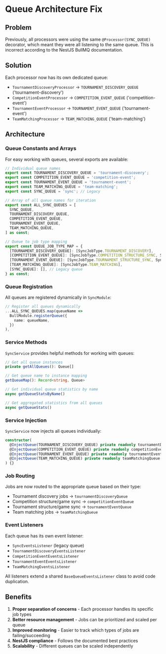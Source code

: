 # Queue Architecture Fix

## Problem
Previously, all processors were using the same `@Processor(SYNC_QUEUE)` decorator, which meant they were all listening to the same queue. This is incorrect according to the NestJS BullMQ documentation.

## Solution
Each processor now has its own dedicated queue:

- `TournamentDiscoveryProcessor` → `TOURNAMENT_DISCOVERY_QUEUE` ('tournament-discovery')
- `CompetitionEventProcessor` → `COMPETITION_EVENT_QUEUE` ('competition-event')  
- `TournamentEventProcessor` → `TOURNAMENT_EVENT_QUEUE` ('tournament-event')
- `TeamMatchingProcessor` → `TEAM_MATCHING_QUEUE` ('team-matching')

## Architecture

### Queue Constants and Arrays
For easy working with queues, several exports are available:

```typescript
// Individual queue names
export const TOURNAMENT_DISCOVERY_QUEUE = 'tournament-discovery';
export const COMPETITION_EVENT_QUEUE = 'competition-event';
export const TOURNAMENT_EVENT_QUEUE = 'tournament-event';
export const TEAM_MATCHING_QUEUE = 'team-matching';
export const SYNC_QUEUE = 'sync'; // Legacy

// Array of all queue names for iteration
export const ALL_SYNC_QUEUES = [
  SYNC_QUEUE,
  TOURNAMENT_DISCOVERY_QUEUE,
  COMPETITION_EVENT_QUEUE,
  TOURNAMENT_EVENT_QUEUE,
  TEAM_MATCHING_QUEUE,
] as const;

// Queue to job type mapping
export const QUEUE_JOB_TYPE_MAP = {
  [TOURNAMENT_DISCOVERY_QUEUE]: [SyncJobType.TOURNAMENT_DISCOVERY],
  [COMPETITION_EVENT_QUEUE]: [SyncJobType.COMPETITION_STRUCTURE_SYNC, SyncJobType.COMPETITION_GAME_SYNC],
  [TOURNAMENT_EVENT_QUEUE]: [SyncJobType.TOURNAMENT_STRUCTURE_SYNC, SyncJobType.TOURNAMENT_GAME_SYNC],
  [TEAM_MATCHING_QUEUE]: [SyncJobType.TEAM_MATCHING],
  [SYNC_QUEUE]: [], // Legacy queue
} as const;
```

### Queue Registration
All queues are registered dynamically in `SyncModule`:
```typescript
// Register all queues dynamically
...ALL_SYNC_QUEUES.map(queueName => 
  BullModule.registerQueue({
    name: queueName,
  })
),
```

### Service Methods
`SyncService` provides helpful methods for working with queues:
```typescript
// Get all queue instances
private getAllQueues(): Queue[]

// Get queue name to instance mapping
getQueueMap(): Record<string, Queue>

// Get individual queue statistics by name
async getQueueStatsByName()

// Get aggregated statistics from all queues
async getQueueStats()
```

### Service Injection
`SyncService` now injects all queues individually:
```typescript
constructor(
  @InjectQueue(TOURNAMENT_DISCOVERY_QUEUE) private readonly tournamentDiscoveryQueue: Queue,
  @InjectQueue(COMPETITION_EVENT_QUEUE) private readonly competitionEventQueue: Queue,
  @InjectQueue(TOURNAMENT_EVENT_QUEUE) private readonly tournamentEventQueue: Queue,
  @InjectQueue(TEAM_MATCHING_QUEUE) private readonly teamMatchingQueue: Queue,
) {}
```

### Job Routing
Jobs are now routed to the appropriate queue based on their type:
- Tournament discovery jobs → `tournamentDiscoveryQueue`
- Competition structure/game sync → `competitionEventQueue`
- Tournament structure/game sync → `tournamentEventQueue`
- Team matching jobs → `teamMatchingQueue`

### Event Listeners
Each queue has its own event listener:
- `SyncEventsListener` (legacy queue)
- `TournamentDiscoveryEventsListener`
- `CompetitionEventEventsListener`
- `TournamentEventEventsListener`
- `TeamMatchingEventsListener`

All listeners extend a shared `BaseQueueEventsListener` class to avoid code duplication.

## Benefits
1. **Proper separation of concerns** - Each processor handles its specific job types
2. **Better resource management** - Jobs can be prioritized and scaled per queue
3. **Improved monitoring** - Easier to track which types of jobs are failing/succeeding
4. **NestJS compliance** - Follows the documented best practices
5. **Scalability** - Different queues can be scaled independently
